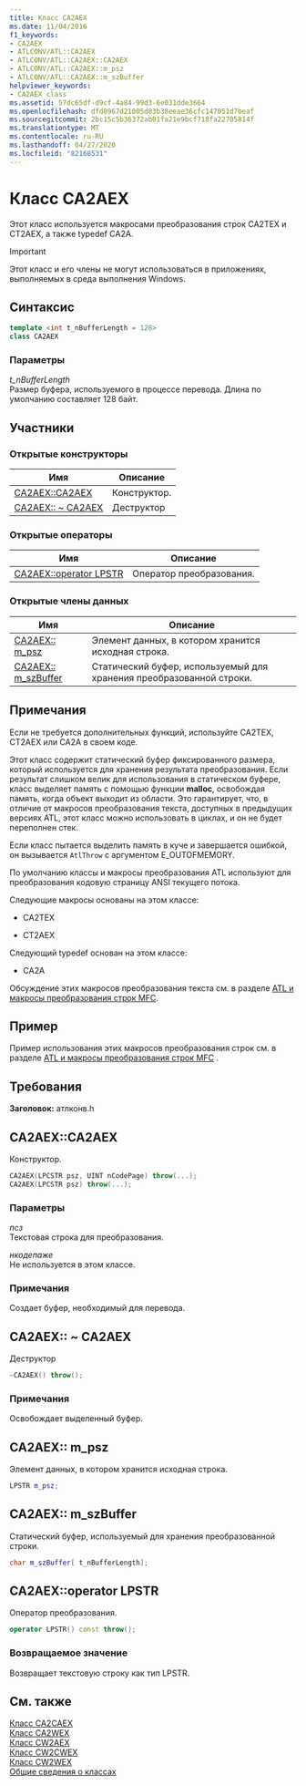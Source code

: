 ```yaml
---
title: Класс CA2AEX
ms.date: 11/04/2016
f1_keywords:
- CA2AEX
- ATLCONV/ATL::CA2AEX
- ATLCONV/ATL::CA2AEX::CA2AEX
- ATLCONV/ATL::CA2AEX::m_psz
- ATLCONV/ATL::CA2AEX::m_szBuffer
helpviewer_keywords:
- CA2AEX class
ms.assetid: 57dc65df-d9cf-4a84-99d3-6e031dde3664
ms.openlocfilehash: dfd8967d21005d83b38eeae36cfc147051d7beaf
ms.sourcegitcommit: 2bc15c5b36372ab01fa21e9bcf718fa22705814f
ms.translationtype: MT
ms.contentlocale: ru-RU
ms.lasthandoff: 04/27/2020
ms.locfileid: "82168531"
---
```

# <a name="ca2aex-class"></a>Класс CA2AEX

Этот класс используется макросами преобразования строк CA2TEX и CT2AEX, а также typedef CA2A.

> [!IMPORTANT]
> Этот класс и его члены не могут использоваться в приложениях, выполняемых в среда выполнения Windows.

## <a name="syntax"></a>Синтаксис

```cpp
template <int t_nBufferLength = 128>
class CA2AEX
```

### <a name="parameters"></a>Параметры

*t_nBufferLength*<br/>
Размер буфера, используемого в процессе перевода. Длина по умолчанию составляет 128 байт.

## <a name="members"></a>Участники

### <a name="public-constructors"></a>Открытые конструкторы

|Имя|Описание|
|----------|-----------------|
|[CA2AEX::CA2AEX](#ca2aex)|Конструктор.|
|[CA2AEX:: ~ CA2AEX](#dtor)|Деструктор|

### <a name="public-operators"></a>Открытые операторы

|Имя|Описание|
|----------|-----------------|
|[CA2AEX::operator LPSTR](#operator_lpstr)|Оператор преобразования.|

### <a name="public-data-members"></a>Открытые члены данных

|Имя|Описание|
|----------|-----------------|
|[CA2AEX:: m_psz](#m_psz)|Элемент данных, в котором хранится исходная строка.|
|[CA2AEX:: m_szBuffer](#m_szbuffer)|Статический буфер, используемый для хранения преобразованной строки.|

## <a name="remarks"></a>Примечания

Если не требуется дополнительных функций, используйте CA2TEX, CT2AEX или CA2A в своем коде.

Этот класс содержит статический буфер фиксированного размера, который используется для хранения результата преобразования. Если результат слишком велик для использования в статическом буфере, класс выделяет память с помощью функции **malloc**, освобождая память, когда объект выходит из области. Это гарантирует, что, в отличие от макросов преобразования текста, доступных в предыдущих версиях ATL, этот класс можно использовать в циклах, и он не будет переполнен стек.

Если класс пытается выделить память в куче и завершается ошибкой, он вызывается `AtlThrow` с аргументом E_OUTOFMEMORY.

По умолчанию классы и макросы преобразования ATL используют для преобразования кодовую страницу ANSI текущего потока.

Следующие макросы основаны на этом классе:

- CA2TEX

- CT2AEX

Следующий typedef основан на этом классе:

- CA2A

Обсуждение этих макросов преобразования текста см. в разделе [ATL и макросы преобразования строк MFC](string-conversion-macros.md).

## <a name="example"></a>Пример

Пример использования этих макросов преобразования строк см. в разделе [ATL и макросы преобразования строк MFC](string-conversion-macros.md) .

## <a name="requirements"></a>Требования

**Заголовок:** атлконв.h

## <a name="ca2aexca2aex"></a><a name="ca2aex"></a>CA2AEX::CA2AEX

Конструктор.

```cpp
CA2AEX(LPCSTR psz, UINT nCodePage) throw(...);
CA2AEX(LPCSTR psz) throw(...);
```

### <a name="parameters"></a>Параметры

*псз*<br/>
Текстовая строка для преобразования.

*нкодепаже*<br/>
Не используется в этом классе.

### <a name="remarks"></a>Примечания

Создает буфер, необходимый для перевода.

## <a name="ca2aexca2aex"></a><a name="dtor"></a>CA2AEX:: ~ CA2AEX

Деструктор

```cpp
~CA2AEX() throw();
```

### <a name="remarks"></a>Примечания

Освобождает выделенный буфер.

## <a name="ca2aexm_psz"></a><a name="m_psz"></a>CA2AEX:: m_psz

Элемент данных, в котором хранится исходная строка.

```cpp
LPSTR m_psz;
```

## <a name="ca2aexm_szbuffer"></a><a name="m_szbuffer"></a>CA2AEX:: m_szBuffer

Статический буфер, используемый для хранения преобразованной строки.

```cpp
char m_szBuffer[ t_nBufferLength];
```

## <a name="ca2aexoperator-lpstr"></a><a name="operator_lpstr"></a>CA2AEX::operator LPSTR

Оператор преобразования.

```cpp
operator LPSTR() const throw();
```

### <a name="return-value"></a>Возвращаемое значение

Возвращает текстовую строку как тип LPSTR.

## <a name="see-also"></a>См. также

[Класс CA2CAEX](../../atl/reference/ca2caex-class.md)<br/>
[Класс CA2WEX](../../atl/reference/ca2wex-class.md)<br/>
[Класс CW2AEX](../../atl/reference/cw2aex-class.md)<br/>
[Класс CW2CWEX](../../atl/reference/cw2cwex-class.md)<br/>
[Класс CW2WEX](../../atl/reference/cw2wex-class.md)<br/>
[Общие сведения о классах](../../atl/atl-class-overview.md)
